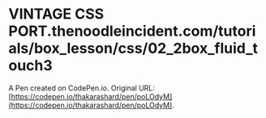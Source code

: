 # VINTAGE CSS PORT.thenoodleincident.com/tutorials/box_lesson/css/02_2box_fluid_touch3 

A Pen created on CodePen.io. Original URL: [https://codepen.io/thakarashard/pen/poLOdyM](https://codepen.io/thakarashard/pen/poLOdyM).

